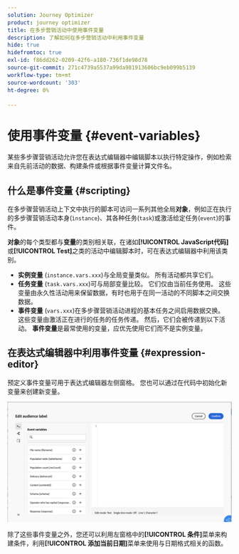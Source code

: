 ```yaml
---
solution: Journey Optimizer
product: journey optimizer
title: 在多步营销活动中使用事件变量
description: 了解如何在多步营销活动中利用事件变量
hide: true
hidefromtoc: true
exl-id: f86dd262-0209-42f6-a180-736f1de98d78
source-git-commit: 271c4739a5537a99da981913606bc9eb099b5139
workflow-type: tm+mt
source-wordcount: '303'
ht-degree: 0%

---
```


# 使用事件变量 {#event-variables}

某些多步骤营销活动允许您在表达式编辑器中编辑脚本以执行特定操作，例如检索来自先前活动的数据、构建条件或根据事件变量计算文件名。

## 什么是事件变量 {#scripting}

在多步骤营销活动上下文中执行的脚本可访问一系列其他全局&#x200B;**对象**，例如正在执行的多步骤营销活动本身(`ìnstance`)、其各种任务(`task`)或激活给定任务(`event`)的事件。

**对象**&#x200B;的每个类型都与&#x200B;**变量**&#x200B;的类别相关联，在诸如&#x200B;**[!UICONTROL JavaScript代码]**&#x200B;或&#x200B;**[!UICONTROL Test]**&#x200B;之类的活动中编辑脚本时，可在表达式编辑器中利用该类别。

* **实例变量** (`instance.vars.xxx`)与全局变量类似。 所有活动都共享它们。
* **任务变量** (`task.vars.xxx`)可与局部变量比较。 它们仅由当前任务使用。 这些变量由永久性活动用来保留数据，有时也用于在同一活动的不同脚本之间交换数据。
* **事件变量** (`vars.xxx`)在多步骤营销活动进程的基本任务之间启用数据交换。 这些变量由激活正在进行的任务的任务传递。 然后，它们会被传递到以下活动。 **事件变量**&#x200B;是最常使用的变量，应优先使用它们而不是实例变量。

## 在表达式编辑器中利用事件变量 {#expression-editor}

预定义事件变量可用于表达式编辑器左侧窗格。 您也可以通过在代码中初始化新变量来创建新变量。

![](assets/event-variables.png)

除了这些事件变量之外，您还可以利用左窗格中的&#x200B;**[!UICONTROL 条件]**&#x200B;菜单来构建条件，利用&#x200B;**[!UICONTROL 添加当前日期]**&#x200B;菜单来使用与日期格式相关的函数。
